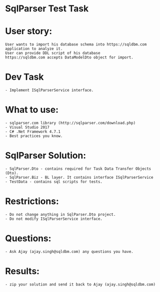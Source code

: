 # SqlParser Test Task

# User story: 

	User wants to import his database schema into https://sqldbm.com application to analyze it.
	User can provide DDL script of his database
	https://sqldbm.com accepts DataModelDto object for import.


# Dev Task

	- Implement ISqlParserService interface.


# What to use:

	- sqlparser.com library (http://sqlparser.com/download.php)
	- Visual Studio 2017
	- C# .Net Framework 4.7.1
	- Best practices you know. 


# SqlParser Solution:

	- SqlParser.Dto - contains required for Task Data Transfer Objects (Dto). 
	- SqlParser.Biz - BL layer. It contains interface ISqlParserService
	- TestData - contains sql scripts for tests.


# Restrictions: 

	- Do not change anything in SqlParser.Dto project.
	- Do not modify ISqlParserService interface.


# Questions:

	- Ask Ajay (ajay.singh@sqldbm.com) any questions you have.


# Results:

	- zip your solution and send it back to Ajay (ajay.singh@sqldbm.com)
	